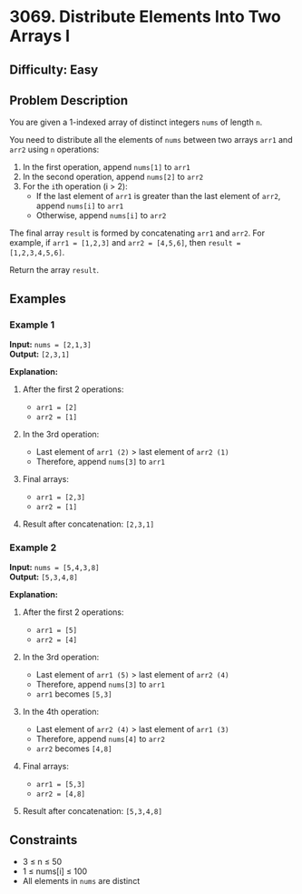 # 3069. Distribute Elements Into Two Arrays I

## Difficulty: Easy

## Problem Description

You are given a 1-indexed array of distinct integers `nums` of length `n`.

You need to distribute all the elements of `nums` between two arrays `arr1` and `arr2` using `n` operations:

1. In the first operation, append `nums[1]` to `arr1`
2. In the second operation, append `nums[2]` to `arr2`
3. For the `i`th operation (i > 2):
   - If the last element of `arr1` is greater than the last element of `arr2`, append `nums[i]` to `arr1`
   - Otherwise, append `nums[i]` to `arr2`

The final array `result` is formed by concatenating `arr1` and `arr2`.
For example, if `arr1 = [1,2,3]` and `arr2 = [4,5,6]`, then `result = [1,2,3,4,5,6]`.

Return the array `result`.

## Examples

### Example 1

**Input:** `nums = [2,1,3]`  
**Output:** `[2,3,1]`

**Explanation:**

1. After the first 2 operations:
   - `arr1 = [2]`
   - `arr2 = [1]`

2. In the 3rd operation:
   - Last element of `arr1 (2)` > last element of `arr2 (1)`
   - Therefore, append `nums[3]` to `arr1`

3. Final arrays:
   - `arr1 = [2,3]`
   - `arr2 = [1]`

4. Result after concatenation: `[2,3,1]`

### Example 2

**Input:** `nums = [5,4,3,8]`  
**Output:** `[5,3,4,8]`

**Explanation:**

1. After the first 2 operations:
   - `arr1 = [5]`
   - `arr2 = [4]`

2. In the 3rd operation:
   - Last element of `arr1 (5)` > last element of `arr2 (4)`
   - Therefore, append `nums[3]` to `arr1`
   - `arr1` becomes `[5,3]`

3. In the 4th operation:
   - Last element of `arr2 (4)` > last element of `arr1 (3)`
   - Therefore, append `nums[4]` to `arr2`
   - `arr2` becomes `[4,8]`

4. Final arrays:
   - `arr1 = [5,3]`
   - `arr2 = [4,8]`

5. Result after concatenation: `[5,3,4,8]`

## Constraints

- 3 ≤ n ≤ 50
- 1 ≤ nums[i] ≤ 100
- All elements in `nums` are distinct
